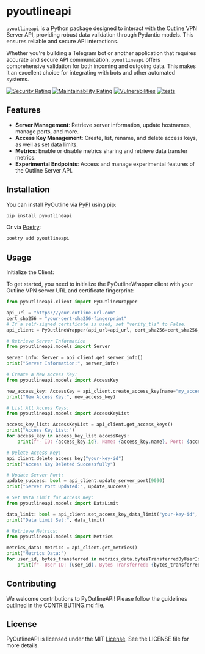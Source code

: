 # pyoutlineapi

`pyoutlineapi` is a Python package designed to interact with the Outline VPN Server API, providing robust data
validation through Pydantic models. This ensures reliable and secure API interactions.

Whether you're building a Telegram bot or another application that requires accurate and secure API communication,
`pyoutlineapi` offers comprehensive validation for both incoming and outgoing data. This makes it an excellent choice
for integrating with bots and other automated systems.

[![Security Rating](https://sonarcloud.io/api/project_badges/measure?project=orenlab_pyoutlineapi&metric=security_rating)](https://sonarcloud.io/summary/new_code?id=orenlab_pyoutlineapi)
[![Maintainability Rating](https://sonarcloud.io/api/project_badges/measure?project=orenlab_pyoutlineapi&metric=sqale_rating)](https://sonarcloud.io/summary/new_code?id=orenlab_pyoutlineapi)
[![Vulnerabilities](https://sonarcloud.io/api/project_badges/measure?project=orenlab_pyoutlineapi&metric=vulnerabilities)](https://sonarcloud.io/summary/new_code?id=orenlab_pyoutlineapi)
[![tests](https://github.com/orenlab/pyoutlineapi/actions/workflows/python_tests.yml/badge.svg)](https://github.com/orenlab/pyoutlineapi/actions/workflows/python_tests.yml)

## Features

- **Server Management**: Retrieve server information, update hostnames, manage ports, and more.
- **Access Key Management**: Create, list, rename, and delete access keys, as well as set data limits.
- **Metrics**: Enable or disable metrics sharing and retrieve data transfer metrics.
- **Experimental Endpoints**: Access and manage experimental features of the Outline Server API.

## Installation

You can install PyOutline via [PyPI](https://pypi.org/project/pyoutlineapi/) using pip:

```bash
pip install pyoutlineapi
```

Or via [Poetry](https://python-poetry.org/):

```bash
poetry add pyoutlineapi
```

## Usage

Initialize the Client:

To get started, you need to initialize the PyOutlineWrapper client with your Outline VPN server URL and certificate
fingerprint:

```python
from pyoutlineapi.client import PyOutlineWrapper

api_url = "https://your-outline-url.com"
cert_sha256 = "your-cert-sha256-fingerprint"
# If a self-signed certificate is used, set "verify_tls" to False.
api_client = PyOutlineWrapper(api_url=api_url, cert_sha256=cert_sha256, verify_tls=False)

# Retrieve Server Information
from pyoutlineapi.models import Server

server_info: Server = api_client.get_server_info()
print("Server Information:", server_info)

# Create a New Access Key:
from pyoutlineapi.models import AccessKey

new_access_key: AccessKey = api_client.create_access_key(name="my_access_key", password="secure_password", port=8080)
print("New Access Key:", new_access_key)

# List All Access Keys:
from pyoutlineapi.models import AccessKeyList

access_key_list: AccessKeyList = api_client.get_access_keys()
print("Access Key List:")
for access_key in access_key_list.accessKeys:
    print(f"- ID: {access_key.id}, Name: {access_key.name}, Port: {access_key.port}")

# Delete Access Key:
api_client.delete_access_key("your-key-id")
print("Access Key Deleted Successfully")

# Update Server Port:
update_success: bool = api_client.update_server_port(9090)
print("Server Port Updated:", update_success)

# Set Data Limit for Access Key:
from pyoutlineapi.models import DataLimit

data_limit: bool = api_client.set_access_key_data_limit("your-key-id", DataLimit(bytes=50000000))
print("Data Limit Set:", data_limit)

# Retrieve Metrics:
from pyoutlineapi.models import Metrics

metrics_data: Metrics = api_client.get_metrics()
print("Metrics Data:")
for user_id, bytes_transferred in metrics_data.bytesTransferredByUserId.items():
    print(f"- User ID: {user_id}, Bytes Transferred: {bytes_transferred}")
```

## Contributing

We welcome contributions to PyOutlineAPI! Please follow the guidelines outlined in the CONTRIBUTING.md file.

## License

PyOutlineAPI is licensed under the MIT [License](LICENSE). See the LICENSE file for more details.
